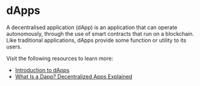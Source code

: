 # dApps

A decentralised application (dApp) is an application that can operate autonomously, through the use of smart contracts that run on a blockchain. Like traditional applications, dApps provide some function or utility to its users.

Visit the following resources to learn more:

- [Introduction to dApps](https://ethereum.org/en/developers/docs/dapps/)
- [What Is a Dapp? Decentralized Apps Explained](https://www.coindesk.com/learn/what-is-a-dapp-decentralized-apps-explained/)
